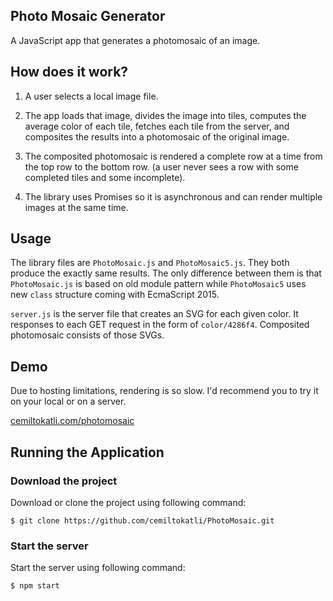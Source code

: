 ## Photo Mosaic Generator
A JavaScript app that generates a photomosaic of an image.

## How does it work?
1. A user selects a local image file.

2. The app loads that image, divides the image into tiles, computes the average color of each tile, fetches each tile from the server, and composites the results into a photomosaic of the original image.

3. The composited photomosaic is rendered a complete row at a time from the top row to the bottom row. (a user never sees a row with some completed tiles and some incomplete).

4. The library uses Promises so it is asynchronous and can render multiple images at the same time.

 
## Usage
The library files are `PhotoMosaic.js` and `PhotoMosaic5.js`. They both produce the exactly same results. The only difference between them is that `PhotoMosaic.js` is based on old module pattern while `PhotoMosaic5` uses new `class` structure coming with EcmaScript 2015.

`server.js` is the server file that creates an SVG for each given color. It responses to each GET request in the form of `color/4286f4`. Composited photomosaic consists of those SVGs.


## Demo
Due to hosting limitations, rendering is so slow. I'd recommend you to try it on your local or on a server.

[cemiltokatli.com/photomosaic](https://cemiltokatli.com/photomosaic)


## Running the Application
### Download the project
Download or clone the project using following command:

```
$ git clone https://github.com/cemiltokatli/PhotoMosaic.git
```


### Start the server
Start the server using following command:

```
$ npm start
```
